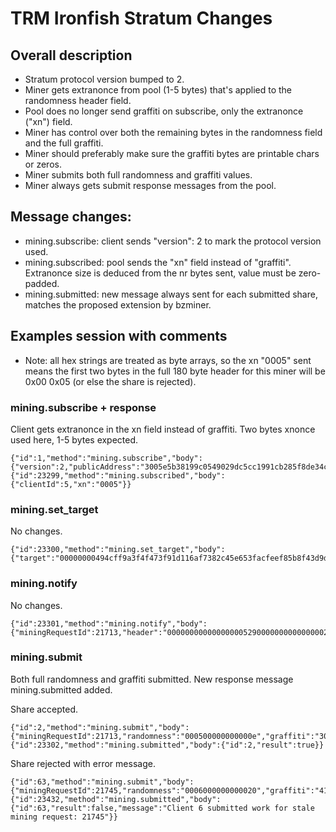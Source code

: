# TRM Ironfish Stratum Changes

## Overall description
- Stratum protocol version bumped to 2.
- Miner gets extranonce from pool (1-5 bytes) that's applied to the randomness header field.
- Pool does no longer send graffiti on subscribe, only the extranonce ("xn") field.
- Miner has control over both the remaining bytes in the randomness field and the full graffiti.
- Miner should preferably make sure the graffiti bytes are printable chars or zeros.
- Miner submits both full randomness and graffiti values.
- Miner always gets submit response messages from the pool.

## Message changes:
- mining.subscribe: client sends "version": 2 to mark the protocol version used.
- mining.subscribed: pool sends the "xn" field instead of "graffiti". Extranonce size is deduced from the nr bytes sent, value must be zero-padded.
- mining.submitted: new message always sent for each submitted share, matches the proposed extension by bzminer.

## Examples session with comments

- Note: all hex strings are treated as byte arrays, so the xn "0005" sent means the first two bytes in the full 180 byte header for this miner will be 0x00 0x05 (or else the share is rejected).

### mining.subscribe + response
Client gets extranonce in the xn field instead of graffiti. Two bytes xnonce used here, 1-5 bytes expected.
```
{"id":1,"method":"mining.subscribe","body":{"version":2,"publicAddress":"3005e5b38199c0549029dc5cc1991cb285f8de34cd4324caf9239d24c7c7af3b"}}
{"id":23299,"method":"mining.subscribed","body":{"clientId":5,"xn":"0005"}}
```

### mining.set_target
No changes.
```
{"id":23300,"method":"mining.set_target","body":{"target":"00000000494cff9a3f4f473f91d116af7382c45e653facfeef85b8f43d9d6b64"}}
```
### mining.notify
No changes.
```
{"id":23301,"method":"mining.notify","body":{"miningRequestId":21713,"header":"000000000000000005290000000000000002a10858b9cd8a42487122291ef7d1d49fcb7d00dfe0f07104f32a497df9e8716451db067de20d12c97fe836b8040cec8c1c97ddb13b20b541c114343a22fbd0cef5c905b6fb70c80420c78fe0e71fee22b8c436ef39ab411de3c2000000000004c5971b0943007dd8a16c32e5d50eefc4805fc1a2ed3584365990a488ca86870100000000000000000000000000000000000000000000000000000000000000000000"}}
```

### mining.submit
Both full randomness and graffiti submitted. New response message mining.submitted added.

Share accepted.
```
{"id":2,"method":"mining.submit","body":{"miningRequestId":21713,"randomness":"000500000000000e","graffiti":"305a30736e583669626c4145612f6a3577763232482f7372452e514a6933366b"}}
{"id":23302,"method":"mining.submitted","body":{"id":2,"result":true}}
```

Share rejected with error message.
```
{"id":63,"method":"mining.submit","body":{"miningRequestId":21745,"randomness":"0006000000000020","graffiti":"4172536c6d5550435964794f384e6b68584d413162745268673943756f4d452e"}}
{"id":23432,"method":"mining.submitted","body":{"id":63,"result":false,"message":"Client 6 submitted work for stale mining request: 21745"}}
```
